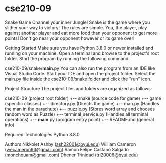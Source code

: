 # cse210-09
Snake Game
Channel your inner Jungle! Snake is the game where you slither your way to victory! The rules are simple. You, the player, play against another player and eat more food than your opponent to get more points! Don't go near your opponent however or its game over!

Getting Started
Make sure you have Python 3.8.0 or newer installed and running on your machine. Open a terminal and browse to the project's root folder. Start the program by running the following command.

cse210-09/snake/__main__.py
You can also run the program from an IDE like Visual Studio Code. Start your IDE and open the project folder. Select the main.py file inside the cse210-09/snake folder and click the "run" icon.

Project Structure
The project files and folders are organized as follows:

cse210-09                   (project root folder)
+-- snake                  (source code for game)
  +-- game                  (specific classes)
    +-- directory.py        (Directs the game)
    +-- man.py              (Handles the man in the parachute)
    +-- puzzle.py           (Stores word array and chooses random word as Puzzle)
    +-- terminal_service.py (Handles all terminal operations)
  +-- __main__.py           (program entry point)
+-- README.md               (general info)

Required Technologies
Python 3.8.0

Authors
Nikkolet Ashby (ash22001@byui.edu)
William Cameron (wecameron93@gmail.com)
Ramón Felipe Castano Salgado (monchouam@gmail.com)
Dhener Trinidad (tri20006@byui.edu)
